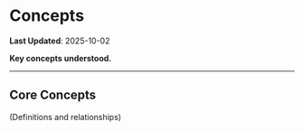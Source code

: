 # Concepts

**Last Updated**: 2025-10-02

**Key concepts understood.**

---

## Core Concepts

(Definitions and relationships)
